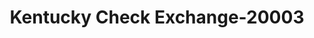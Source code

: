 ---
f_zip-code: 45042
f_state-code: OH
title: Kentucky Check Exchange-20003
f_phone: 513-727-1051
f_city-only: Middletown
f_address: 2231 North Verity Parkway Middletown
f_location-unique-id: '20003'
slug: kentucky-check-exchange-20003
updated-on: '2024-05-30T13:46:58.046Z'
created-on: '2024-05-30T13:36:59.803Z'
published-on: '2024-05-30T13:54:32.469Z'
f_city-state: cms/city/middletown-oh.md
f_company: cms/company/kentucky-check-exchange.md
f_state: cms/state/ohio.md
layout: '[payday-loan].html'
tags: payday-loan
---